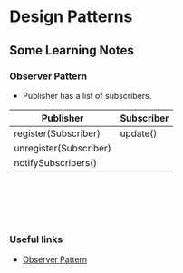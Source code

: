 #  Design Patterns


## Some Learning Notes ##

### Observer Pattern ###
* Publisher has a list of subscribers. 

| Publisher              | Subscriber |
|------------------------|------------|
| register(Subscriber)   | update()   |
| unregister(Subscriber) |            |
| notifySubscribers()    |            |

&nbsp;



&nbsp;
----
### Useful links ###
* [Observer Pattern](https://refactoring.guru/design-patterns/observer)